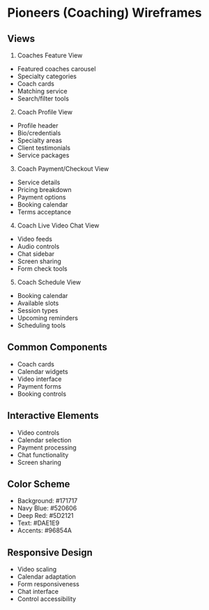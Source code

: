# Pioneers (Coaching) Wireframes

## Views
1. Coaches Feature View
- Featured coaches carousel
- Specialty categories
- Coach cards
- Matching service
- Search/filter tools

2. Coach Profile View
- Profile header
- Bio/credentials
- Specialty areas
- Client testimonials
- Service packages

3. Coach Payment/Checkout View
- Service details
- Pricing breakdown
- Payment options
- Booking calendar
- Terms acceptance

4. Coach Live Video Chat View
- Video feeds
- Audio controls
- Chat sidebar
- Screen sharing
- Form check tools

5. Coach Schedule View
- Booking calendar
- Available slots
- Session types
- Upcoming reminders
- Scheduling tools

## Common Components
- Coach cards
- Calendar widgets
- Video interface
- Payment forms
- Booking controls

## Interactive Elements
- Video controls
- Calendar selection
- Payment processing
- Chat functionality
- Screen sharing

## Color Scheme
- Background: #171717
- Navy Blue: #520606
- Deep Red: #5D2121
- Text: #DAE1E9
- Accents: #96854A

## Responsive Design
- Video scaling
- Calendar adaptation
- Form responsiveness
- Chat interface
- Control accessibility
